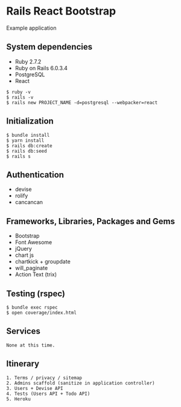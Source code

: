 # Rails React Bootstrap

Example application


## System dependencies

* Ruby 2.7.2
* Ruby on Rails 6.0.3.4
* PostgreSQL
* React
```
$ ruby -v
$ rails -v
$ rails new PROJECT_NAME -d=postgresql --webpacker=react
```


## Initialization

```
$ bundle install
$ yarn install
$ rails db:create
$ rails db:seed
$ rails s
```


## Authentication

* devise
* rolify
* cancancan


## Frameworks, Libraries, Packages and Gems

* Bootstrap
* Font Awesome
* jQuery
* chart js
* chartkick + groupdate
* will_paginate
* Action Text (trix)


## Testing (rspec)

```
$ bundle exec rspec
$ open coverage/index.html
```


## Services

```
None at this time.
```


## Itinerary

```
1. Terms / privacy / sitemap
2. Admins scaffold (sanitize in application controller)
3. Users + Devise API
4. Tests (Users API + Todo API)
5. Heroku
```
